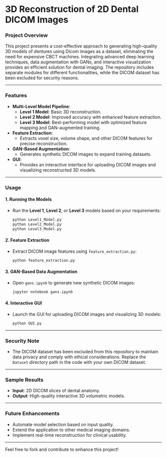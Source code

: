 # **3D Reconstruction of 2D Dental DICOM Images**

### **Project Overview**
This project presents a cost-effective approach to generating high-quality 3D models of dentures using Dicom images as a dataset, eliminating the need for expensive CBCT machines. Integrating advanced deep learning techniques, data augmentation with GANs, and interactive visualization provides an efficient solution for dental imaging. The repository includes separate modules for different functionalities, while the DICOM dataset has been excluded for security reasons.

---

### **Features**
- **Multi-Level Model Pipeline**:
  - **Level 1 Model**: Basic 3D reconstruction.
  - **Level 2 Model**: Improved accuracy with enhanced feature extraction.
  - **Level 3 Model**: Best-performing model with optimized feature mapping and GAN-augmented training.
- **Feature Extraction**:
  - Extracts voxel size, volume shape, and other DICOM features for precise reconstruction.
- **GAN-Based Augmentation**:
  - Generates synthetic DICOM images to expand training datasets.
- **GUI**:
  - Provides an interactive interface for uploading DICOM images and visualizing reconstructed 3D models.

---


### **Usage**

#### **1. Running the Models**
- Run the **Level 1**, **Level 2**, or **Level 3** models based on your requirements:
  ```bash
  python Level1_Model.py
  python Level2_Model.py
  python Level3_Model.py
  ```

#### **2. Feature Extraction**
- Extract DICOM image features using `feature_extraction.py`:
  ```bash
  python feature_extraction.py
  ```

#### **3. GAN-Based Data Augmentation**
- Open `gans.ipynb` to generate new synthetic DICOM images:
  ```bash
  jupyter notebook gans.ipynb
  ```

#### **4. Interactive GUI**
- Launch the GUI for uploading DICOM images and visualizing 3D models:
  ```bash
  python GUI.py
  ```

---

### **Security Note**
- The DICOM dataset has been excluded from this repository to maintain data privacy and comply with ethical considerations. Replace the `Dataset` directory path in the code with your own DICOM dataset.

---

### **Sample Results**
- **Input**: 2D DICOM slices of dental anatomy.
- **Output**: High-quality interactive 3D volumetric models.

---

### **Future Enhancements**
- Automate model selection based on input quality.
- Extend the application to other medical imaging domains.
- Implement real-time reconstruction for clinical usability.



---

Feel free to fork and contribute to enhance this project!
